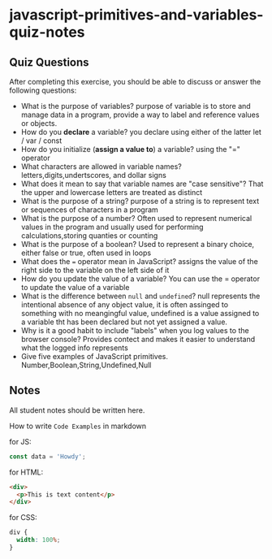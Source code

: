 # javascript-primitives-and-variables-quiz-notes

## Quiz Questions

After completing this exercise, you should be able to discuss or answer the following questions:

- What is the purpose of variables?
  purpose of variable is to store and manage data in a program, provide a way to label and reference values or objects.
- How do you **declare** a variable?
  you declare using either of the latter let / var / const
- How do you initialize (**assign a value to**) a variable?
  using the "=" operator
- What characters are allowed in variable names?
  letters,digits,undertscores, and dollar signs
- What does it mean to say that variable names are "case sensitive"?
  That the upper and lowercase letters are treated as distinct
- What is the purpose of a string?
  purpose of a string is to represent text or sequences of characters in a program
- What is the purpose of a number?
  Often used to represent numerical values in the program and usually used for performing calculations,storing quanties or counting
- What is the purpose of a boolean?
  Used to represent a binary choice, either false or true, often used in loops
- What does the `=` operator mean in JavaScript?
  assigns the value of the right side to the variable on the left side of it
- How do you update the value of a variable?
  You can use the = operator to update the value of a variable
- What is the difference between `null` and `undefined`?
  null represents the intentional absence of any object value, it is often assinged to something with no meangingful value, undefined is a value assigned to a variable tht has been declared but not yet assigned a value.
- Why is it a good habit to include "labels" when you log values to the browser console?
  Provides contect and makes it easier to understand what the logged info represents
- Give five examples of JavaScript primitives.
  Number,Boolean,String,Undefined,Null

## Notes

All student notes should be written here.

How to write `Code Examples` in markdown

for JS:

```javascript
const data = 'Howdy';
```

for HTML:

```html
<div>
  <p>This is text content</p>
</div>
```

for CSS:

```css
div {
  width: 100%;
}
```
